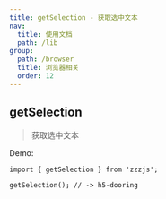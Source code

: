 ```yaml
---
title: getSelection - 获取选中文本
nav:
  title: 使用文档
  path: /lib
group:
  path: /browser
  title: 浏览器相关
  order: 12
---
```


## getSelection

> 获取选中文本

Demo:

```tsx | pure
import { getSelection } from 'zzzjs';

getSelection(); // -> h5-dooring
```

